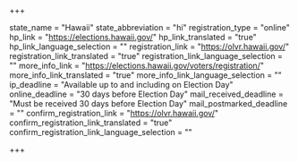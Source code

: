 +++

state_name = "Hawaii"
state_abbreviation = "hi"
registration_type = "online"
hp_link = "https://elections.hawaii.gov/"
hp_link_translated = "true"
hp_link_language_selection = ""
registration_link = "https://olvr.hawaii.gov/"
registration_link_translated = "true"
registration_link_language_selection = ""
more_info_link = "https://elections.hawaii.gov/voters/registration/"
more_info_link_translated = "true"
more_info_link_language_selection = ""
ip_deadline = "Available up to and including on Election Day"
online_deadline = "30 days before Election Day"
mail_received_deadline = "Must be received 30 days before Election Day"
mail_postmarked_deadline = ""
confirm_registration_link = "https://olvr.hawaii.gov/"
confirm_registration_link_translated = "true"
confirm_registration_link_language_selection = ""

+++